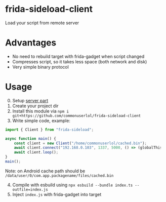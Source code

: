 # frida-sideload-client
Load your script from remote server

# Advantages
* No need to rebuild target with frida-gadget when script changed
* Compresses script, so it takes less space (both network and disk)
* Very simple binary protocol

# Usage
0. Setup [server part](https://github.com/commonuserlol/frida-sideload-server)
1. Create your project dir
2. Install this module via `npm i git+https://github.com/commonuserlol/frida-sideload-client`
3. Write simple code, example:
```typescript
import { Client } from "frida-sideload";

async function main() {
    const client = new Client("/home/commonuserlol/cached.bin");
    await client.connect("192.168.0.103", 1337, 5000, () => (globalThis as any).console.log("timeout"));
    await client.loop();
}
main();
```
Note: on Android cache path should be `/data/user/0/com.app.packagename/files/cached.bin`<br>

4. Compile with esbuild using `npx esbuild --bundle index.ts --outfile=index.js`
5. Inject `index.js` with frida-gadget into target